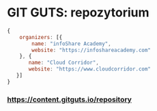 # GIT GUTS: repozytorium





```js
{
    organizers: [{
        name: "infoShare Academy",
        website: "https://infoshareacademy.com"
    }, {
       name: "Cloud Corridor",
       website: "https://www.cloudcorridor.com"
   }]
}
```


### https://content.gitguts.io/repository
